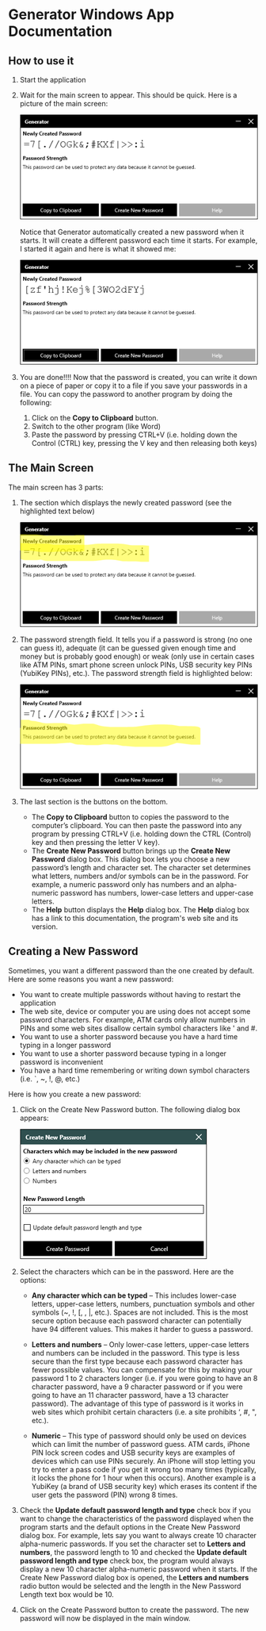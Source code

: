 # Generator Windows App Documentation

## How to use it
1. Start the application
2. Wait for the main screen to appear.  This should be quick.  Here is a picture of the main screen:
 
     ![Generator's appearance when it first starts](Windows10-MainWindow-OneStart.png)

     Notice that Generator automatically created a new password when it starts.  It will create a different password each time it starts.  For example, I started it again and here is what it showed me:

     ![Generator's appearance when it first starts](Windows10-MainWindow-ADifferentStart.png)

3. You are done!!!!  Now that the password is created, you can write it down on a piece of paper or copy it to a file if you save your passwords in a file.  You can copy the password to another program by doing the following:
     1. Click on the **Copy to Clipboard** button.
     2. Switch to the other program (like Word)
     3. Paste the password by pressing CTRL+V (i.e. holding down the Control (CTRL) key, pressing the V key and then releasing both keys)



## The Main Screen

The main screen has 3 parts:

1. The section which displays the newly created password (see the highlighted text below)

     ![Newly Created Password Highlight in the Main Window](Windows10-MainWindow-NewlyCreatedPasswordHighlighted.png)

2. The password strength field.  It tells you if a password is strong (no one can guess it), adequate (it can be guessed given enough time and money but is probably good enough) or weak (only use in certain cases like ATM PINs, smart phone screen unlock PINs, USB security key PINs (YubiKey PINs), etc.).  The password strength field is highlighted below:

     ![Password Strength in the Main Window](Windows10-MainWindow-PasswordStrengthHighlighted.png)

3. The last section is the buttons on the bottom.
     - The **Copy to Clipboard** button to copies the password to the computer’s clipboard.  You can then paste the password into any program by pressing CTRL+V (i.e. holding down the CTRL (Control) key and then pressing the letter V key).
     - The **Create New Password** button brings up the **Create New Password** dialog box.  This dialog box lets you choose a new password’s length and character set.  The character set determines what letters, numbers and/or symbols can be in the password.  For example, a numeric password only has numbers and an alpha-numeric password has numbers, lower-case letters and upper-case letters.
     - The **Help** button displays the **Help** dialog box.  The **Help** dialog box has a link to this documentation, the program's web site and its version.



## Creating a New Password

Sometimes, you want a different password than the one created by default.  Here are some reasons you want a new password:

- You want to create multiple passwords without having to restart the application
- The web site, device or computer you are using does not accept some password characters.  For example, ATM cards only allow numbers in PINs and some web sites disallow certain symbol characters like ' and #.
- You want to use a shorter password because you have a hard time typing in a longer password
- You want to use a shorter password because typing in a longer password is inconvenient
- You have a hard time remembering or writing down symbol characters (i.e. `, ~, !, @, etc.)

Here is how you create a new password:

1. Click on the Create New Password button.  The following dialog box appears:

     ![A picture of the **Create New Password dialog** box](Windows10-CreateNewPasswordDialogBox.png)

2. Select the characters which can be in the password.  Here are the options:

     - **Any character which can be typed** – This includes lower-case letters, upper-case letters, numbers, punctuation symbols and other symbols (~, !, [, \, |, etc.).  Spaces are not included.  This is the most secure option because each password character can potentially have 94 different values.  This makes it harder to guess a password.  

     - **Letters and numbers** – Only lower-case letters, upper-case letters and numbers can be included in the password.  This type is less secure than the first type because each password character has fewer possible values.  You can compensate for this by making your password 1 to 2 characters longer (i.e. if you were going to have an 8 character password, have a 9 character password or if you were going to have an 11 character password, have a 13 character password).  The advantage of this type of password is it works in web sites which prohibit certain characters (i.e. a site prohibits ‘, #, ", etc.).

     - **Numeric** – This type of password should only be used on devices which can limit the number of password guess.  ATM cards, iPhone PIN lock screen codes and USB security keys are examples of devices which can use PINs securely.  An iPhone will stop letting you try to enter a pass code if you get it wrong too many times (typically, it locks the phone for 1 hour when this occurs).  Another example is a YubiKey (a brand of USB security key) which erases its content if the user gets the password (PIN) wrong 8 times.

3. Check the **Update default password length and type** check box if you want to change the characteristics of the password displayed when the program starts and the default options in the Create New Password dialog box.  For example, lets say you want to always create 10 character alpha-numeric passwords.  If you set the character set to **Letters and numbers**, the password length to 10 and checked the **Update default password length and type** check box, the program would always display a new 10 character alpha-numeric password when it starts.  If the Create New Password dialog box is opened, the **Letters and numbers** radio button would be selected and the length in the New Password Length text box would be 10.

4. Click on the Create Password button to create the password.   The new password will now be displayed in the main window.
